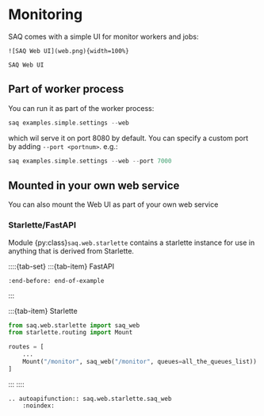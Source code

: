# Monitoring

SAQ comes with a simple UI for monitor workers and jobs:

```{figure-md}
![SAQ Web UI](web.png){width=100%}

SAQ Web UI
```

## Part of worker process

You can run it as part of the worker process:
```nasm
saq examples.simple.settings --web
```
which wil serve it on port 8080 by default. You can specify a custom port by adding `--port <portnum>`. e.g.:
```nasm
saq examples.simple.settings --web --port 7000
```

## Mounted in your own web service
You can also mount the Web UI as part of your own web service

### Starlette/FastAPI
Module {py:class}`saq.web.starlette` contains a starlette instance for use in anything that is derived from Starlette.

::::{tab-set}
:::{tab-item} FastAPI
```{literalinclude} ../examples/monitor_fastapi.py
:end-before: end-of-example
```
:::

:::{tab-item} Starlette
```python
from saq.web.starlette import saq_web
from starlette.routing import Mount

routes = [
    ...
    Mount("/monitor", saq_web("/monitor", queues=all_the_queues_list))
]
```
:::
::::

```{eval-rst}
.. autoapifunction:: saq.web.starlette.saq_web
    :noindex:
```
